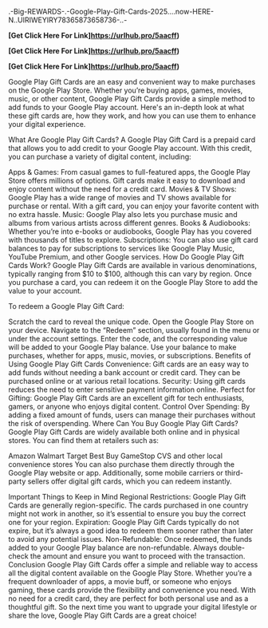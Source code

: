 .-Big-REWARDS-.-Google-Play-Gift-Cards-2025....now-HERE-N..UIRIWEYIRY78365873658736-..-









**[Get Click Here For Link]https://urlhub.pro/5aacff)**





**[Get Click Here For Link]https://urlhub.pro/5aacff)**





**[Get Click Here For Link]https://urlhub.pro/5aacff)**









Google Play Gift Cards are an easy and convenient way to make purchases on the Google Play Store. Whether you’re buying apps, games, movies, music, or other content, Google Play Gift Cards provide a simple method to add funds to your Google Play account. Here's an in-depth look at what these gift cards are, how they work, and how you can use them to enhance your digital experience.

What Are Google Play Gift Cards?
A Google Play Gift Card is a prepaid card that allows you to add credit to your Google Play account. With this credit, you can purchase a variety of digital content, including:

Apps & Games: From casual games to full-featured apps, the Google Play Store offers millions of options. Gift cards make it easy to download and enjoy content without the need for a credit card.
Movies & TV Shows: Google Play has a wide range of movies and TV shows available for purchase or rental. With a gift card, you can enjoy your favorite content with no extra hassle.
Music: Google Play also lets you purchase music and albums from various artists across different genres.
Books & Audiobooks: Whether you’re into e-books or audiobooks, Google Play has you covered with thousands of titles to explore.
Subscriptions: You can also use gift card balances to pay for subscriptions to services like Google Play Music, YouTube Premium, and other Google services.
How Do Google Play Gift Cards Work?
Google Play Gift Cards are available in various denominations, typically ranging from $10 to $100, although this can vary by region. Once you purchase a card, you can redeem it on the Google Play Store to add the value to your account.

To redeem a Google Play Gift Card:

Scratch the card to reveal the unique code.
Open the Google Play Store on your device.
Navigate to the “Redeem” section, usually found in the menu or under the account settings.
Enter the code, and the corresponding value will be added to your Google Play balance.
Use your balance to make purchases, whether for apps, music, movies, or subscriptions.
Benefits of Using Google Play Gift Cards
Convenience: Gift cards are an easy way to add funds without needing a bank account or credit card. They can be purchased online or at various retail locations.
Security: Using gift cards reduces the need to enter sensitive payment information online.
Perfect for Gifting: Google Play Gift Cards are an excellent gift for tech enthusiasts, gamers, or anyone who enjoys digital content.
Control Over Spending: By adding a fixed amount of funds, users can manage their purchases without the risk of overspending.
Where Can You Buy Google Play Gift Cards?
Google Play Gift Cards are widely available both online and in physical stores. You can find them at retailers such as:

Amazon
Walmart
Target
Best Buy
GameStop
CVS and other local convenience stores
You can also purchase them directly through the Google Play website or app. Additionally, some mobile carriers or third-party sellers offer digital gift cards, which you can redeem instantly.

Important Things to Keep in Mind
Regional Restrictions: Google Play Gift Cards are generally region-specific. The cards purchased in one country might not work in another, so it’s essential to ensure you buy the correct one for your region.
Expiration: Google Play Gift Cards typically do not expire, but it’s always a good idea to redeem them sooner rather than later to avoid any potential issues.
Non-Refundable: Once redeemed, the funds added to your Google Play balance are non-refundable. Always double-check the amount and ensure you want to proceed with the transaction.
Conclusion
Google Play Gift Cards offer a simple and reliable way to access all the digital content available on the Google Play Store. Whether you’re a frequent downloader of apps, a movie buff, or someone who enjoys gaming, these cards provide the flexibility and convenience you need. With no need for a credit card, they are perfect for both personal use and as a thoughtful gift. So the next time you want to upgrade your digital lifestyle or share the love, Google Play Gift Cards are a great choice!
